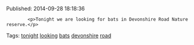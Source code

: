 


Published: 2014-09-28 18:18:36


            
            <p>Tonight we are looking for bats in Devonshire Road Nature reserve.</p>

            
            

Tags: [tonight](tag-tonight.md) [looking](tag-looking.md) [bats](tag-bats.md) [devonshire](tag-devonshire.md) [road](tag-road.md)
